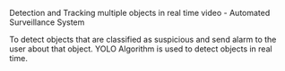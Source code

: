 Detection and Tracking multiple objects in real time video - Automated Surveillance System

To detect objects that are classified as suspicious and send alarm to the user about that object.
YOLO Algorithm is used to detect objects in real time.
